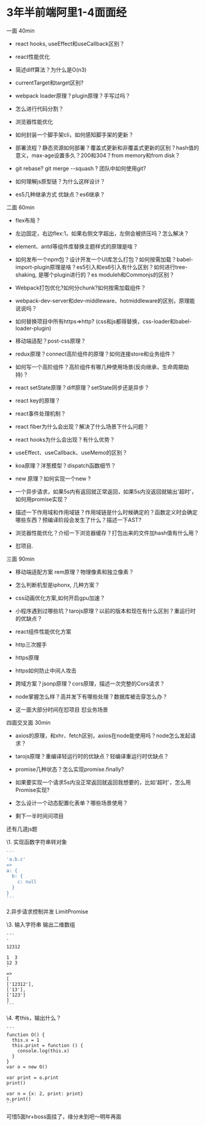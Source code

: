 # 3年半前端阿里1-4面面经

一面 40min

- react hooks, useEffect和useCallback区别？

- react性能优化

- 简述diff算法？为什么是O(n3)

- currentTarget和target区别?

- webpack loader原理？plugin原理？手写过吗？

- 怎么进行代码分割？

- 浏览器性能优化

- 如何封装一个脚手架cli，如何感知脚手架的更新？

- 部署流程？静态资源如何部署？覆盖式更新和非覆盖式更新的区别？hash值的意义，max-age设置多久？200和304？from memory和from disk？

- git rebase? git merge --squash ? 团队中如何使用git?

- 如何理解js原型链？为什么这样设计？

- es5几种继承方式 优缺点？es6继承？



二面 60min

- flex布局？

- 左边固定，右边flex:1，如果右侧文字超出，左侧会被挤压吗？怎么解决？

- element、antd等组件库替换主题样式的原理是啥？

- 如何发布一个npm包？设计开发一个UI库怎么打包？如何按需加载？babel-import-plugin原理是啥？es5引入和es6引入有什么区别？如何进行tree-shaking, 是哪个plugin进行的？es moduleh和Commonjs的区别？

- Webpack打包优化?如何分chunk?如何按需加载组件？

- webpack-dev-server和dev-middleware、hotmiddleware的区别，原理能说说吗？

- 如何替换项目中所有https=>http? (css和js都得替换，css-loader和babel-loader-plugin)

- 移动端适配？post-css原理？

- redux原理？connect高阶组件的原理？如何连接store和业务组件？

- 如何写一个高阶组件？高阶组件有哪几种使用场景(反向继承，生命周期劫持)？

- react setState原理？diff原理？setState同步还是异步？

- react key的原理？

- react事件处理机制？

- react fiber为什么会出现？解决了什么场景下什么问题？

- react hooks为什么会出现？有什么优势？

- useEffect、useCallback、useMemo的区别？

- koa原理？洋葱模型？dispatch函数细节？

- new 原理？如何实现一个new ?

- 一个异步请求，如果5s内有返回就正常返回，如果5s内没返回就输出'超时'，如何用promise实现？

- 描述一下作用域和作用域链？作用域链是什么时候确定的？函数定义时会确定哪些东西？预编译阶段会发生了什么？描述一下AST?

- 浏览器性能优化？介绍一下浏览器缓存？打包出来的文件加hash值有什么用？

- 怼项目.



三面 90min

- 移动端适配方案 rem原理？物理像素和独立像素？

- 怎么判断机型是iphonx, 几种方案？

- css动画优化方案,如何开启gpu加速？

- 小程序遇到过哪些坑？tarojs原理？以前的版本和现在有什么区别？重运行时的优缺点？

- react组件性能优化方案

- http三次握手

- https原理

- https如何防止中间人攻击

- 跨域方案？jsonp原理？cors原理，描述一次完整的Cors请求？

- node掌握怎么样？高并发下有哪些处理？数据库被击穿怎么办？

- 这一面大部分时间在怼项目 怼业务场景



四面交叉面 30min

- axios的原理，和xhr、fetch区别，axios在node能使用吗？node怎么发起请求？

- tarojs原理？重编译轻运行时的优缺点？轻编译重运行时优缺点？

- promise几种状态？怎么实现promise.finally?

- 如果要实现一个请求5s内没正常返回就返回我想要的，比如'超时'，怎么用Promise实现?

- 怎么设计一个动态配置化表单？哪些场景使用？

- 剩下一半时间问项目



还有几道js题

\1. 实现函数字符串转对象

~~~js
```
'a.b.c'
=>
a: {
  b: {
    c: null
  }
}
```
~~~



2.异步请求控制并发 LimitPromise

\3. 输入字符串 输出二维数组

~~~text
```
`
12312

1  3
12 3
`
=>
[
['12312'],
['13'],
['123']
]
```
~~~

\4. 考this，输出什么？

~~~text
```
function O() {
  this.x = 1
  this.print = function () {
    console.log(this.x)
  }
}
var o = new O()

var print = o.print
print()

var n = {x: 2, print: print}
n.print()
```
~~~



可惜5面hr+boss面挂了，缘分未到吧～明年再面
